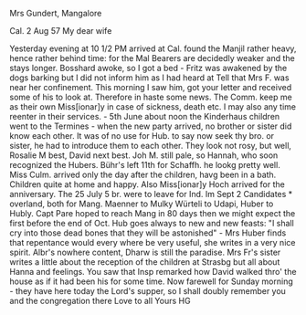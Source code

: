 Mrs Gundert, Mangalore

 Cal. 2 Aug 57
My dear wife

Yesterday evening at 10 1/2 PM arrived at Cal. found the Manjil rather heavy, hence rather behind time: for the Mal Bearers are decidedly weaker and the stays longer. Bosshard awoke, so I got a bed - Fritz was awakened by the dogs barking but I did not inform him as I had heard at Tell that Mrs F. was near her confinement. This morning I saw him, got your letter and received some of his to look at. Therefore in haste some news. The Comm. keep me as their own Miss[ionar]y in case of sickness, death etc. I may also any time reenter in their services. - 5th June about noon the Kinderhaus children went to the Termines - when the new party arrived, no brother or sister did know each other. It was of no use for Hub. to say now seek thy bro. or sister, he had to introduce them to each other. They look not rosy, but well, Rosalie M best, David next best. Joh M. still pale, so Hannah, who soon recognized the Hubers. Bühr's left 11th for Schaffh. he lookg pretty well. Miss Culm. arrived only the day after the children, havg been in a bath. Children quite at home and happy. Also Miss[ionar]y Hoch arrived for the anniversary. The 25 July 5 br. were to leave for Ind. Im Sept 2 Candidates <Finckh Hauff>* overland, both for Mang. Maenner to Mulky Würteli to Udapi, Huber to Hubly. Capt Pare hoped to reach Mang in 80 days then we might expect the first before the end of Oct. Hub goes always to new and new feasts: "I shall cry into those dead bones that they will be astonished" - Mrs Huber finds that repentance would every where be very useful, she writes in a very nice spirit. Albr's nowhere content, Dharw is still the paradise. Mrs Fr's sister writes a little about the reception of the children at Strasbg but all about Hanna and feelings. You saw that Insp remarked how David walked thro' the house as if it had been his for some time. Now farewell for Sunday morning - they have here today the Lord's supper, so I shall doubly remember you and the congregation there 
 Love to all
 Yours HG

